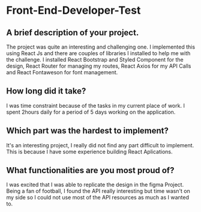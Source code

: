 # Front-End-Developer-Test

## A brief description of your project.
The project was quite an interesting and challenging one. I implemented this using React Js and there are couples of libraries I installed to help me with the challenge. I installed React Bootstrap and Styled Component for the design, React Router for managing my routes, React Axios for my API Calls and React Fontaweson for font management.

## How long did it take?
I was time constraint because of the tasks in my current place of work. I spent 2hours daily for a period of 5 days working on the application.

## Which part was the hardest to implement?
It's an interesting project, I really did not find any part difficult to implement. This is because I have some experience building React Aplications.

## What functionalities are you most proud of?
I was excited that I was able to replicate the design in the figma Project. Being a fan of football, I found the API really interesting but time wasn't on my side so I could not use most of the API resources as much as I wanted to.
